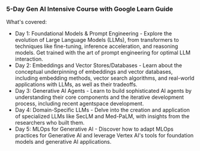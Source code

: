 ### 5-Day Gen AI Intensive Course with Google Learn Guide
What's covered:
* Day 1: Foundational Models & Prompt Engineering - Explore the evolution of Large Language Models (LLMs), from transformers to techniques like fine-tuning, inference acceleration, and reasoning models. Get trained with the art of prompt engineering for optimal LLM interaction.
* Day 2: Embeddings and Vector Stores/Databases - Learn about the conceptual underpinning of embeddings and vector databases, including embedding methods, vector search algorithms, and real-world applications with LLMs, as well as their tradeoffs.
* Day 3: Generative AI Agents - Learn to build sophisticated AI agents by understanding their core components and the iterative development process, including recent agentspace development.
* Day 4: Domain-Specific LLMs - Delve into the creation and application of specialized LLMs like SecLM and Med-PaLM, with insights from the researchers who built them.
* Day 5: MLOps for Generative AI - Discover how to adapt MLOps practices for Generative AI and leverage Vertex AI's tools for foundation models and generative AI applications.

